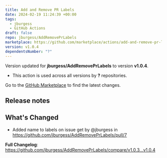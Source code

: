 ```yaml
---
title: Add and Remove PR Labels
date: 2024-02-19 11:24:39 +00:00
tags:
  - jburgess
  - GitHub Actions
draft: false
repo: jburgess/AddRemovePrLabels
marketplace: https://github.com/marketplace/actions/add-and-remove-pr-labels
version: v1.0.4
dependentsNumber: "?"
---
```



Version updated for **jburgess/AddRemovePrLabels** to version **v1.0.4**.
- This action is used across all versions by **?** repositories.

Go to the [GitHub Marketplace](https://github.com/marketplace/actions/add-and-remove-pr-labels) to find the latest changes.

## Release notes

## What's Changed
* Added name to labels on issue get by @jburgess in https://github.com/jburgess/AddRemovePrLabels/pull/7


**Full Changelog**: https://github.com/jburgess/AddRemovePrLabels/compare/v1.0.3...v1.0.4

